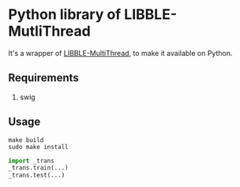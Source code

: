 # Python library of LIBBLE-MutliThread
It's a wrapper of [LIBBLE-MultiThread](https://github.com/LIBBLE/LIBBLE-MultiThread), to make it available on Python.

## Requirements
1. swig

## Usage

	make build
	sudo make install

```python
import _trans
_trans.train(...)
_trans.test(...)
```
